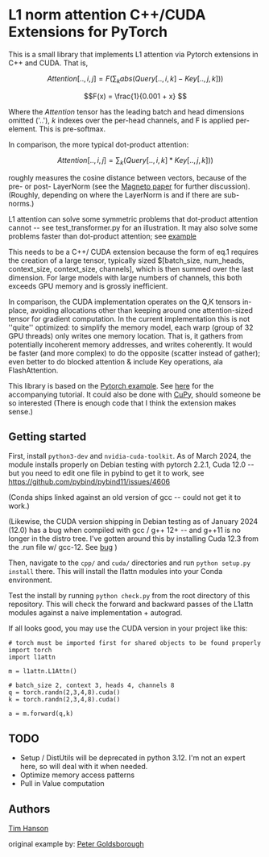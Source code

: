 # L1 norm attention C++/CUDA Extensions for PyTorch

This is a small library that implements L1 attention via Pytorch extensions in C++ and CUDA.
That is,
```math
Attention[..,i,j] = F( \sum_k abs(Query[..,i,k] - Key[..,j,k]) ) 
```
```math
F(x) = \frac{1}{0.001 + x} 
```
Where the $Attention$ tensor has the leading batch and head dimensions omitted ('..'), $k$ indexes over the per-head channels, and F is applied per-element.  This is pre-softmax.  

In comparison, the more typical dot-product attention: 
```math
Attention[..,i,j] = \sum_k (Query[..,i,k] * Key[..,j,k]) ) 
```
roughly measures the cosine distance between vectors, because of the pre- or post- LayerNorm  (see the [Magneto paper](http://arxiv.org/abs/2210.06423) for further discussion).  (Roughly, depending on where the LayerNorm is and if there are sub-norms.)

L1 attention can solve some symmetric problems that dot-product attention cannot -- see test_transformer.py for an illustration.  It may also solve some problems faster than dot-product attention; see [example](http://github.com/tlh24/l1-attention/tree/main/example) 

This needs to be a C++/ CUDA extension because the form of eq.1 requires the creation of a large tensor, typically sized $[batch_size, num_heads, context_size, context_size, channels], which is then summed over the last dimension.  For large models with large numbers of channels, this both exceeds GPU memory and is grossly inefficient.  

In comparison, the CUDA implementation operates on the Q,K tensors in-place, avoiding allocations other than keeping around one attention-sized tensor for gradient computation.  In the current implementation this is not ''quite'' optimized: to simplify the memory model, each warp (group of 32 GPU threads) only writes one memory location.  That is, it gathers from potentially incoherent memory addresses, and writes coherently.  It would be faster (and more complex) to do the opposite (scatter instead of gather); even better to do blocked attention & include Key operations, ala FlashAttention. 

This library is based on the [Pytorch example](https://github.com/pytorch/extension-cpp). See
[here](http://pytorch.org/tutorials/advanced/cpp_extension.html) for the accompanying tutorial.  It could also be done with [CuPy](https://cupy.dev/), should someone be so interested (There is enough code that I think the extension makes sense.)

## Getting started

First, install `python3-dev` and `nvidia-cuda-toolkit`.  As of March 2024, the module installs properly on Debian testing with pytorch 2.2.1, Cuda 12.0 -- but you need to edit one file in pybind to get it to work, see https://github.com/pybind/pybind11/issues/4606

(Conda ships linked against an old version of gcc -- could not get it to work.)


(Likewise, the CUDA version shipping in Debian testing as of January 2024 (12.0) has a bug when compiled with gcc / g++ 12+ -- and g++11 is no longer in the distro tree.  I've gotten around this by installing Cuda 12.3 from the .run file w/ gcc-12.  See [bug](https://github.com/pybind/pybind11/issues/4606) )


Then, navigate to the `cpp/` and `cuda/` directories and run `python setup.py install` there. 
This will install the l1attn modules into your Conda environment. 

Test the install by running `python check.py` from the root directory of this repository. This will check the forward and backward passes of the L1attn modules against a naive implementation + autograd.  

If all looks good, you may use the CUDA version in your project like this: 
```
# torch must be imported first for shared objects to be found properly
import torch
import l1attn

m = l1attn.L1Attn()

# batch_size 2, context 3, heads 4, channels 8
q = torch.randn(2,3,4,8).cuda()
k = torch.randn(2,3,4,8).cuda()

a = m.forward(q,k)
```
##


## TODO
- Setup / DistUtils will be deprecated in python 3.12.  I'm not an expert here, so will deal with it when needed. 
- Optimize memory access patterns
- Pull in Value computation

## Authors

[Tim Hanson](https://github.com/tlh24)

original example by:
[Peter Goldsborough](https://github.com/goldsborough)

